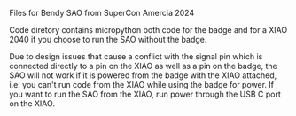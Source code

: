 Files for Bendy SAO from SuperCon Amercia 2024

Code diretory contains micropython both code for the badge and for a XIAO 2040 if you choose to run the 
SAO without the badge. 

Due to design issues that cause a conflict with the signal pin which is connected directly to a pin on the XIAO as well as a pin on the badge, the SAO will not work if it is powered from the badge with the XIAO attached, i.e. you can't run code from the XIAO while using the badge for power. If you want to run the SAO from the XIAO, run power through the USB C port on the XIAO.
